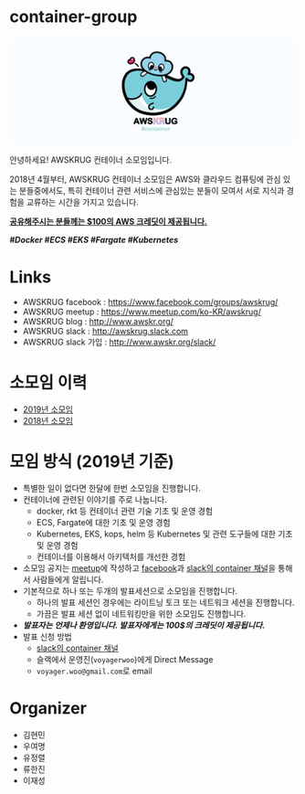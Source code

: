 # container-group

![](logo/container-group-logo-wide.png)

안녕하세요! AWSKRUG 컨테이너 소모임입니다.

2018년 4월부터, AWSKRUG 컨테이너 소모임은 AWS와 클라우드 컴퓨팅에 관심 있는 분들중에서도, 특히 컨테이너 관련 서비스에 관심있는 분들이 모여서 서로 지식과 경험을 교류하는 시간을 가지고 있습니다.

<strong><u>공유해주시는 분들께는 $100의 AWS 크레딧이 제공됩니다.</u></strong>

***#Docker #ECS #EKS #Fargate #Kubernetes***

# Links
- AWSKRUG facebook : https://www.facebook.com/groups/awskrug/
- AWSKRUG meetup : https://www.meetup.com/ko-KR/awskrug/
- AWSKRUG blog : http://www.awskr.org/
- AWSKRUG slack : http://awskrug.slack.com
- AWSKRUG slack 가입 : http://www.awskr.org/slack/

# 소모임 이력
- [2019년 소모임](meetups/2019.md)
- [2018년 소모임](meetups/2018.md)

# 모임 방식 (2019년 기준)
- 특별한 일이 없다면 한달에 한번 소모임을 진행합니다.
- 컨테이너에 관련된 이야기를 주로 나눕니다.
    - docker, rkt 등 컨테이너 관련 기술 기초 및 운영 경험
    - ECS, Fargate에 대한 기초 및 운영 경험
    - Kubernetes, EKS, kops, helm 등 Kubernetes 및 관련 도구들에 대한 기초 및 운영 경험
    - 컨테이너를 이용해서 아키텍처를 개선한 경험
- 소모임 공지는 [meetup](https://www.meetup.com)에 작성하고 [facebook](https://www.facebook.com/groups/awskrug/)과 [slack의 container 채널](https://awskrug.slack.com/messages/C9S1VFJFR)을 통해서 사람들에게 알립니다.
- 기본적으로 하나 또는 두개의 발표세션으로 소모임을 진행합니다.
    - 하나의 발표 세션인 경우에는 라이트닝 토크 또는 네트워크 세션을 진행합니다.
    - 가끔은 발표 세션 없이 네트워킹만을 위한 소모임도 진행합니다.
- ***발표자는 언제나 환영입니다. 발표자에게는 100$의 크레딧이 제공됩니다.***
- 발표 신청 방법 
    - [slack의 container 채널](https://awskrug.slack.com/messages/C9S1VFJFR)
    - 슬랙에서 운영진(`voyagerwoo`)에게 Direct Message
    - `voyager.woo@gmail.com`로 email

# Organizer
- 김현민
- 우여명
- 유정렬
- 류한진
- 이재성


